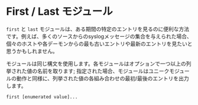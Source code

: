 # First / Last モジュール

`first` と `last` モジュールは、ある期間の特定のエントリを見るのに便利な方法です。例えば、多くのソースからのsyslogメッセージの集合を与えられた場合、個々のホストや各デーモンからの最も古いエントリや最新のエントリを見たいと思うかもしれません。

モジュールは同じ構文を使用します。各モジュールはオプションで一つ以上の列挙された値の名前を取ります; 指定された場合、モジュールはユニークモジュールの動作と同様に、列挙された値の各組み合わせの最初/最後のエントリを出力します。

```
first [enumerated value]...
```

